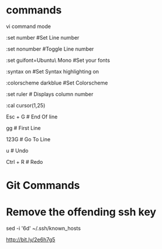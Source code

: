# commands

vi command mode

:set number  #Set Line number

:set nonumber #Toggle Line number

:set guifont=Ubuntu\ Mono #Set your fonts

:syntax on #Set Syntax highlighting on

:colorscheme darkblue #Set Colorscheme

:set ruler # Displays column number

:cal cursor(1,25)

Esc + G # End Of line

gg # First Line

123G # Go To Line

u # Undo

Ctrl + R # Redo

# Git Commands

# Remove the offending ssh key

sed -i '6d' ~/.ssh/known_hosts

http://bit.ly/2e6h7g5
